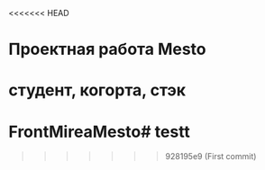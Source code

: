 <<<<<<< HEAD
# Проектная работа Mesto

студент, когорта, стэк
=======
# FrontMireaMesto# testt
>>>>>>> 928195e9 (First commit)
